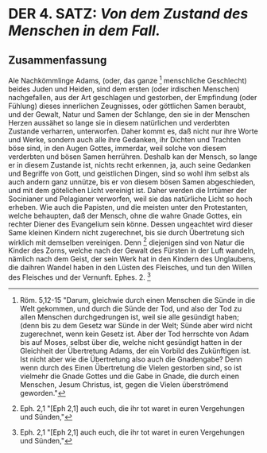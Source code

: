 <!-- Seite 144 -->
DER 4. SATZ: *Von dem Zustand des Menschen in dem Fall.*
========================================================

Zusammenfassung
---------------

Ale Nachkömmlinge Adams, (oder, das ganze [^a_pre_04-satz_01]
menschliche Geschlecht) beides Juden und Heiden,
sind dem ersten (oder irdischen Menschen) nachgefallen, 
aus der Art geschlagen und gestorben, der
Empfindung (oder Fühlung) dieses innerlichen
Zeugnisses, oder göttlichen Samen beraubt,<!-- seite 29 -->
und der Gewalt, Natur und Samen der Schlange, 
den sie in der Menschen Herzen aussähet so lange 
sie in diesem natürlichen und verderbten Zustande 
verharren, unterworfen. Daher kommt 
es, daß nicht nur ihre Worte und Werke, sondern 
auch alle ihre Gedanken, ihr Dichten und Trachten
böse sind, in den Augen Gottes, immerdar, 
weil solche von diesem verderbten und bösen Samen 
herrühren. Deshalb kan der Mensch, so
lange er in diesem Zustande ist, nichts recht erkennen, 
ja, auch seine Gedanken und Begriffe von 
Gott, und geistlichen Dingen, sind so wohl ihm
selbst als auch andern ganz unnütze, bis er von diesem 
bösen Samen abgeschieden, und mit dem götelichen 
Licht vereinigt ist. Daher werden die 
Irrtümer der Socinianer und Pelagianer verworfen, 
weil sie das natürliche Licht so hoch erheben. 
Wie auch die Papisten,<!-- Seite 144 --><!-- content-0114.xml -->
und die meisten 
unter den Protestanten, welche behaupten, daß 
der Mensch, ohne die wahre Gnade Gottes, 
ein rechter Diener des Evangelium sein könne. 
Dessen ungeachtet wird dieser Same kleinen Kindern 
nicht zugerechnet, bis sie durch Übertretung 
sich wirklich mit demselben vereinigen. Denn [^a_pre_04-satz_02]
diejenigen sind von Natur die Kinder des Zorns, 
welche nach der Gewalt des Fürsten in der 
Luft wandeln, nämlich nach dem Geist, der 
sein Werk hat in den Kindern des Unglaubens, 
die daihren Wandel haben in den Lüsten 
des Fleisches, und tun den Willen des Fleisches 
und der Vernunft. Ephes. 2. [^a_pre_04-satz_02]

<!-- Fussnoten -->

[^a_pre_04-satz_01]: Röm. 5,12-15 "Darum, gleichwie durch einen Menschen die Sünde in die Welt gekommen, und durch die Sünde der Tod, und also der Tod zu allen Menschen durchgedrungen ist, weil sie alle gesündigt haben; (denn bis zu dem Gesetz war Sünde in der Welt; Sünde aber wird nicht zugerechnet, wenn kein Gesetz ist. Aber der Tod herrschte von Adam bis auf Moses, selbst über die, welche nicht gesündigt hatten in der Gleichheit der Übertretung Adams, der ein Vorbild des Zukünftigen ist. Ist nicht aber wie die Übertretung also auch die Gnadengabe? Denn wenn durch des Einen Übertretung die Vielen gestorben sind, so ist vielmehr die Gnade Gottes und die Gabe in Gnade, die durch einen Menschen, Jesum Christus, ist, gegen die Vielen überströmend geworden."

[^a_pre_04-satz_02]: Eph. 2,1 "[Eph 2,1] auch euch, die ihr tot waret in euren Vergehungen und Sünden,"